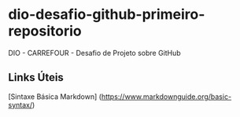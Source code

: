 # dio-desafio-github-primeiro-repositorio
DIO - CARREFOUR - Desafio de Projeto sobre GitHub


## Links Úteis
[Sintaxe Básica Markdown] (https://www.markdownguide.org/basic-syntax/)
